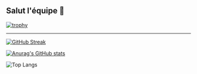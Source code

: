 ## Salut l'équipe 👋

[![trophy](https://github-profile-trophy.vercel.app/?username=Heyrwann)](https://github.com/ryo-ma/github-profile-trophy)

---

[![GitHub Streak](https://github-readme-streak-stats.herokuapp.com?user=heyrwann&theme=tokyonight)](https://git.io/streak-stats)

[![Anurag's GitHub stats](https://github-readme-stats.vercel.app/api?username=heyrwann&theme=tokyonight)](https://github.com/anuraghazra/github-readme-stats)

![Top Langs](https://github-readme-stats.vercel.app/api/top-langs?username=heyrwann&layout=compact&theme=tokyonight)

<!--
**Heyrwann/Heyrwann** is a ✨ _special_ ✨ repository because its `README.md` (this file) appears on your GitHub profile.

Here are some ideas to get you started:

- 🔭 I’m currently working on ...
- 🌱 I’m currently learning ...
- 👯 I’m looking to collaborate on ...
- 🤔 I’m looking for help with ...
- 💬 Ask me about ...
- 📫 How to reach me: ...
- 😄 Pronouns: ...
- ⚡ Fun fact: ...
-->
